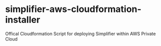 # simplifier-aws-cloudformation-installer
Offical Cloudformation Script for deploying Simplifier within AWS Private Cloud
